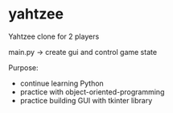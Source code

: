 # yahtzee
Yahtzee clone for 2 players

main.py -> create gui and control game state

Purpose:
* continue learning Python
* practice with object-oriented-programming
* practice building GUI with tkinter library
